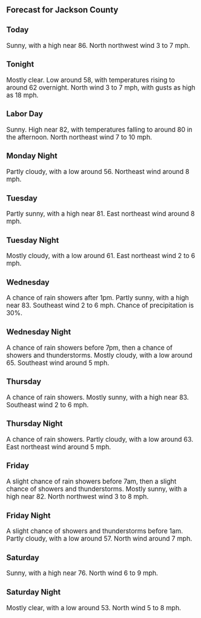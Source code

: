 <div>
   <h2>Forecast for Jackson County</h2>
   <p>
      <div style="font-size:120%">
         <h3>Today</h3>Sunny, with a high near 86. North northwest wind 3 to 7 mph.<br></div>
   </p>
   <p>
      <div style="font-size:120%">
         <h3>Tonight</h3>Mostly clear. Low around 58, with temperatures rising to around 62 overnight. North wind 3 to 7 mph, with gusts as high as
         18 mph.<br></div>
   </p>
   <p>
      <div style="font-size:120%">
         <h3>Labor Day</h3>Sunny. High near 82, with temperatures falling to around 80 in the afternoon. North northeast wind 7 to 10 mph.<br></div>
   </p>
   <p>
      <div style="font-size:120%">
         <h3>Monday Night</h3>Partly cloudy, with a low around 56. Northeast wind around 8 mph.<br></div>
   </p>
   <p>
      <div style="font-size:120%">
         <h3>Tuesday</h3>Partly sunny, with a high near 81. East northeast wind around 8 mph.<br></div>
   </p>
   <p>
      <div style="font-size:120%">
         <h3>Tuesday Night</h3>Mostly cloudy, with a low around 61. East northeast wind 2 to 6 mph.<br></div>
   </p>
   <p>
      <div style="font-size:120%">
         <h3>Wednesday</h3>A chance of rain showers after 1pm. Partly sunny, with a high near 83. Southeast wind 2 to 6 mph. Chance of precipitation
         is 30%.<br></div>
   </p>
   <p>
      <div style="font-size:120%">
         <h3>Wednesday Night</h3>A chance of rain showers before 7pm, then a chance of showers and thunderstorms. Mostly cloudy, with a low around 65. Southeast
         wind around 5 mph.<br></div>
   </p>
   <p>
      <div style="font-size:120%">
         <h3>Thursday</h3>A chance of rain showers. Mostly sunny, with a high near 83. Southeast wind 2 to 6 mph.<br></div>
   </p>
   <p>
      <div style="font-size:120%">
         <h3>Thursday Night</h3>A chance of rain showers. Partly cloudy, with a low around 63. East northeast wind around 5 mph.<br></div>
   </p>
   <p>
      <div style="font-size:120%">
         <h3>Friday</h3>A slight chance of rain showers before 7am, then a slight chance of showers and thunderstorms. Mostly sunny, with a high near
         82. North northwest wind 3 to 8 mph.<br></div>
   </p>
   <p>
      <div style="font-size:120%">
         <h3>Friday Night</h3>A slight chance of showers and thunderstorms before 1am. Partly cloudy, with a low around 57. North wind around 7 mph.<br></div>
   </p>
   <p>
      <div style="font-size:120%">
         <h3>Saturday</h3>Sunny, with a high near 76. North wind 6 to 9 mph.<br></div>
   </p>
   <p>
      <div style="font-size:120%">
         <h3>Saturday Night</h3>Mostly clear, with a low around 53. North wind 5 to 8 mph.<br></div>
   </p>
</div>